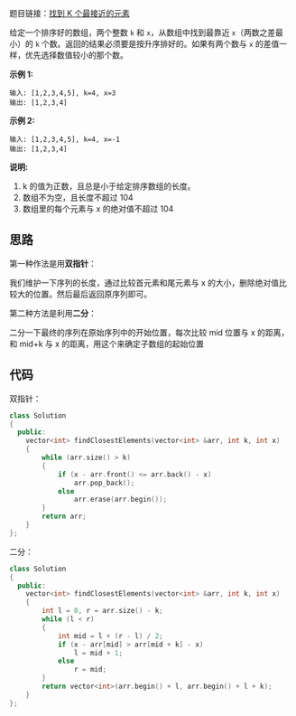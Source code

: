 题目链接：[找到 K 个最接近的元素](https://leetcode-cn.com/problems/find-k-closest-elements/)

给定一个排序好的数组，两个整数 `k` 和 `x`，从数组中找到最靠近 `x`（两数之差最小）的 `k` 个数。返回的结果必须要是按升序排好的。如果有两个数与 `x` 的差值一样，优先选择数值较小的那个数。

**示例 1:**

```
输入: [1,2,3,4,5], k=4, x=3
输出: [1,2,3,4]
```

 

**示例 2:**

```
输入: [1,2,3,4,5], k=4, x=-1
输出: [1,2,3,4]
```

 

**说明:**

1. k 的值为正数，且总是小于给定排序数组的长度。
2. 数组不为空，且长度不超过 104
3. 数组里的每个元素与 x 的绝对值不超过 104

## 思路

第一种作法是用**双指针**：

我们维护一下序列的长度，通过比较首元素和尾元素与 x 的大小，删除绝对值比较大的位置。然后最后返回原序列即可。

第二种方法是利用**二分**：

二分一下最终的序列在原始序列中的开始位置，每次比较 mid 位置与 x 的距离，和 mid+k 与 x 的距离，用这个来确定子数组的起始位置

## 代码

双指针：

```cpp
class Solution
{
  public:
    vector<int> findClosestElements(vector<int> &arr, int k, int x)
    {
        while (arr.size() > k)
        {
            if (x - arr.front() <= arr.back() - x)
                arr.pop_back();
            else
                arr.erase(arr.begin());
        }
        return arr;
    }
};
```

二分：

```cpp
class Solution
{
  public:
    vector<int> findClosestElements(vector<int> &arr, int k, int x)
    {
        int l = 0, r = arr.size() - k;
        while (l < r)
        {
            int mid = l + (r - l) / 2;
            if (x - arr[mid] > arr[mid + k] - x)
                l = mid + 1;
            else
                r = mid;
        }
        return vector<int>(arr.begin() + l, arr.begin() + l + k);
    }
};
```

